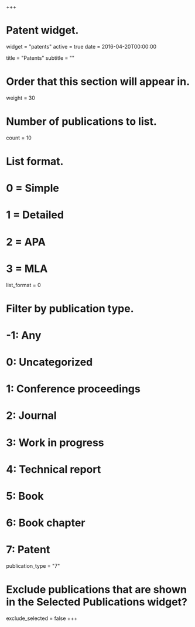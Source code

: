 +++
# Patent widget.
widget = "patents"
active = true
date = 2016-04-20T00:00:00

title = "Patents"
subtitle = ""

# Order that this section will appear in.
weight = 30

# Number of publications to list.
count = 10

# List format.
#   0 = Simple
#   1 = Detailed
#   2 = APA
#   3 = MLA
list_format = 0

# Filter by publication type.
# -1: Any
#  0: Uncategorized
#  1: Conference proceedings
#  2: Journal
#  3: Work in progress
#  4: Technical report
#  5: Book
#  6: Book chapter
#  7: Patent
publication_type = "7"

# Exclude publications that are shown in the Selected Publications widget?
exclude_selected = false
+++
